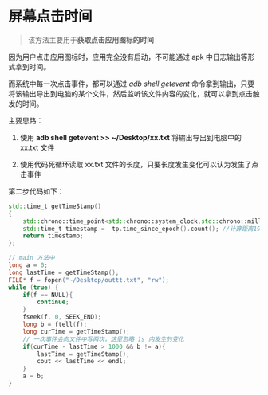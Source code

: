 # 屏幕点击时间

> 该方法主要用于**获取点击应用图标的时间**

因为用户点击应用图标时，应用完全没有启动，不可能通过 apk 中日志输出等形式拿到时间。

而系统中每一次点击事件，都可以通过 *adb shell getevent* 命令拿到输出，只要将该输出导出到电脑的某个文件，然后监听该文件内容的变化，就可以拿到点击触发的时间。

主要思路：
1. 使用 **adb shell getevent >> ~/Desktop/xx.txt** 将输出导出到电脑中的 xx.txt 文件
   
2. 使用代码死循环读取 xx.txt 文件的长度，只要长度发生变化可以认为发生了点击事件

第二步代码如下：
```c++
std::time_t getTimeStamp()
{
    std::chrono::time_point<std::chrono::system_clock,std::chrono::milliseconds> tp = std::chrono::time_point_cast<std::chrono::milliseconds>(std::chrono::system_clock::now());//获取当前时间点
    std::time_t timestamp =  tp.time_since_epoch().count(); //计算距离1970-1-1,00:00的时间长度
    return timestamp;
};

// main 方法中
long a = 0;
long lastTime = getTimeStamp();
FILE* f = fopen("~/Desktop/outtt.txt", "rw");
while (true) {
    if(f == NULL){
        continue;
    }
    fseek(f, 0, SEEK_END);
    long b = ftell(f);
    long curTime = getTimeStamp();
    // 一次事件会向文件中写两次，这里忽略 1s 内发生的变化
    if(curTime - lastTime > 1000 && b != a){
        lastTime = getTimeStamp();
        cout << lastTime << endl;
    }
    a = b;
}
```